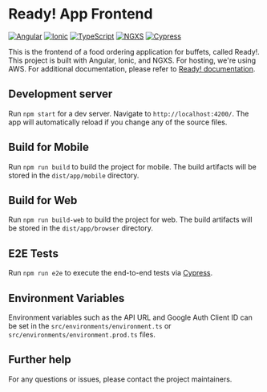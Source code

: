 # Ready! App Frontend

[![Angular](https://img.shields.io/badge/Angular-v14.2.8-red.svg)](https://angular.io/)
[![Ionic](https://img.shields.io/badge/Ionic-v6.3.3-blue.svg)](https://ionicframework.com/)
[![TypeScript](https://img.shields.io/badge/TypeScript-v4.7.3-blue.svg)](https://www.typescriptlang.org/)
[![NGXS](https://img.shields.io/badge/NGXS-v3.7.5-green.svg)](https://www.ngxs.io/)
[![Cypress](https://img.shields.io/badge/Cypress-v10.10.0-yellow.svg)](https://www.cypress.io/)

This is the frontend of a food ordering application for buffets, called Ready!. This project is built with Angular, Ionic, and NGXS. For hosting, we're using AWS. For additional documentation, please refer to [Ready! documentation](https://docs.google.com/document/d/19URiLzB2myVWFhL0tKEixBiW8bG0VZVh).

## Development server

Run `npm start` for a dev server. Navigate to `http://localhost:4200/`. The app will automatically reload if you change any of the source files.

## Build for Mobile

Run `npm run build` to build the project for mobile. The build artifacts will be stored in the `dist/app/mobile` directory.

## Build for Web

Run `npm run build-web` to build the project for web. The build artifacts will be stored in the `dist/app/browser` directory.

## E2E Tests

Run `npm run e2e` to execute the end-to-end tests via [Cypress](https://www.cypress.io/).

## Environment Variables

Environment variables such as the API URL and Google Auth Client ID can be set in the `src/environments/environment.ts` or `src/environments/environment.prod.ts` files.

## Further help

For any questions or issues, please contact the project maintainers.
